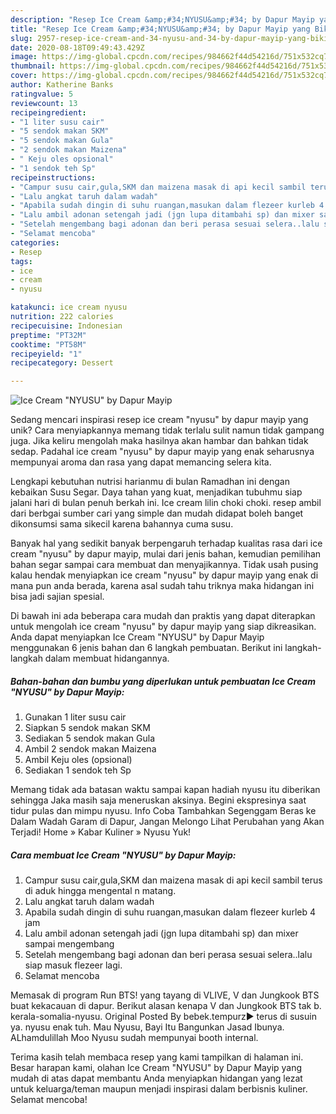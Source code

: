 ```yaml
---
description: "Resep Ice Cream &amp;#34;NYUSU&amp;#34; by Dapur Mayip yang Bikin Ngiler"
title: "Resep Ice Cream &amp;#34;NYUSU&amp;#34; by Dapur Mayip yang Bikin Ngiler"
slug: 2957-resep-ice-cream-and-34-nyusu-and-34-by-dapur-mayip-yang-bikin-ngiler
date: 2020-08-18T09:49:43.429Z
image: https://img-global.cpcdn.com/recipes/984662f44d54216d/751x532cq70/ice-cream-nyusu-by-dapur-mayip-foto-resep-utama.jpg
thumbnail: https://img-global.cpcdn.com/recipes/984662f44d54216d/751x532cq70/ice-cream-nyusu-by-dapur-mayip-foto-resep-utama.jpg
cover: https://img-global.cpcdn.com/recipes/984662f44d54216d/751x532cq70/ice-cream-nyusu-by-dapur-mayip-foto-resep-utama.jpg
author: Katherine Banks
ratingvalue: 5
reviewcount: 13
recipeingredient:
- "1 liter susu cair"
- "5 sendok makan SKM"
- "5 sendok makan Gula"
- "2 sendok makan Maizena"
- " Keju oles opsional"
- "1 sendok teh Sp"
recipeinstructions:
- "Campur susu cair,gula,SKM dan maizena masak di api kecil sambil terus di aduk hingga mengental n matang."
- "Lalu angkat taruh dalam wadah"
- "Apabila sudah dingin di suhu ruangan,masukan dalam flezeer kurleb 4 jam"
- "Lalu ambil adonan setengah jadi (jgn lupa ditambahi sp) dan mixer sampai mengembang"
- "Setelah mengembang bagi adonan dan beri perasa sesuai selera..lalu siap masuk flezeer lagi."
- "Selamat mencoba"
categories:
- Resep
tags:
- ice
- cream
- nyusu

katakunci: ice cream nyusu 
nutrition: 222 calories
recipecuisine: Indonesian
preptime: "PT32M"
cooktime: "PT58M"
recipeyield: "1"
recipecategory: Dessert

---
```



![Ice Cream &#34;NYUSU&#34; by Dapur Mayip](https://img-global.cpcdn.com/recipes/984662f44d54216d/751x532cq70/ice-cream-nyusu-by-dapur-mayip-foto-resep-utama.jpg)

Sedang mencari inspirasi resep ice cream &#34;nyusu&#34; by dapur mayip yang unik? Cara menyiapkannya memang tidak terlalu sulit namun tidak gampang juga. Jika keliru mengolah maka hasilnya akan hambar dan bahkan tidak sedap. Padahal ice cream &#34;nyusu&#34; by dapur mayip yang enak seharusnya mempunyai aroma dan rasa yang dapat memancing selera kita.

Lengkapi kebutuhan nutrisi harianmu di bulan Ramadhan ini dengan kebaikan Susu Segar. Daya tahan yang kuat, menjadikan tubuhmu siap jalani hari di bulan penuh berkah ini. Ice cream lilin choki choki. resep ambil dari berbgai sumber cari yang simple dan mudah didapat boleh banget dikonsumsi sama sikecil karena bahannya cuma susu.

Banyak hal yang sedikit banyak berpengaruh terhadap kualitas rasa dari ice cream &#34;nyusu&#34; by dapur mayip, mulai dari jenis bahan, kemudian pemilihan bahan segar sampai cara membuat dan menyajikannya. Tidak usah pusing kalau hendak menyiapkan ice cream &#34;nyusu&#34; by dapur mayip yang enak di mana pun anda berada, karena asal sudah tahu triknya maka hidangan ini bisa jadi sajian spesial.


Di bawah ini ada beberapa cara mudah dan praktis yang dapat diterapkan untuk mengolah ice cream &#34;nyusu&#34; by dapur mayip yang siap dikreasikan. Anda dapat menyiapkan Ice Cream &#34;NYUSU&#34; by Dapur Mayip menggunakan 6 jenis bahan dan 6 langkah pembuatan. Berikut ini langkah-langkah dalam membuat hidangannya.

<!--inarticleads1-->

##### Bahan-bahan dan bumbu yang diperlukan untuk pembuatan Ice Cream &#34;NYUSU&#34; by Dapur Mayip:

1. Gunakan 1 liter susu cair
1. Siapkan 5 sendok makan SKM
1. Sediakan 5 sendok makan Gula
1. Ambil 2 sendok makan Maizena
1. Ambil  Keju oles (opsional)
1. Sediakan 1 sendok teh Sp


Memang tidak ada batasan waktu sampai kapan hadiah nyusu itu diberikan sehingga Jaka masih saja meneruskan aksinya. Begini ekspresinya saat tidur pulas dan mimpu nyusu. Info Coba Tambahkan Segenggam Beras ke Dalam Wadah Garam di Dapur, Jangan Melongo Lihat Perubahan yang Akan Terjadi! Home » Kabar Kuliner » Nyusu Yuk! 

<!--inarticleads2-->

##### Cara membuat Ice Cream &#34;NYUSU&#34; by Dapur Mayip:

1. Campur susu cair,gula,SKM dan maizena masak di api kecil sambil terus di aduk hingga mengental n matang.
1. Lalu angkat taruh dalam wadah
1. Apabila sudah dingin di suhu ruangan,masukan dalam flezeer kurleb 4 jam
1. Lalu ambil adonan setengah jadi (jgn lupa ditambahi sp) dan mixer sampai mengembang
1. Setelah mengembang bagi adonan dan beri perasa sesuai selera..lalu siap masuk flezeer lagi.
1. Selamat mencoba


Memasak di program Run BTS! yang tayang di VLIVE, V dan Jungkook BTS buat kekacauan di dapur. Berikut alasan kenapa V dan Jungkook BTS tak b. kerala-somalia-nyusu. Original Posted By bebek.tempurz► terus di susuin ya. nyusu enak tuh. Mau Nyusu, Bayi Itu Bangunkan Jasad Ibunya. ALhamdulillah Moo Nyusu sudah mempunyai booth internal. 

Terima kasih telah membaca resep yang kami tampilkan di halaman ini. Besar harapan kami, olahan Ice Cream &#34;NYUSU&#34; by Dapur Mayip yang mudah di atas dapat membantu Anda menyiapkan hidangan yang lezat untuk keluarga/teman maupun menjadi inspirasi dalam berbisnis kuliner. Selamat mencoba!
